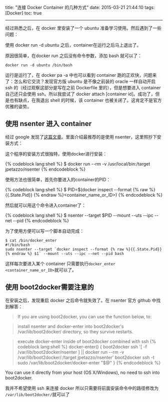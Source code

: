 title: "连接 Docker Container 的几种方式"
date: 2015-03-21 21:44:10
tags: [Docker]
toc: true

---

经过熟悉之后，在 docker 里安装了一个 ubuntu 准备学习使用。然后遇到了一些问题：

<!--more-->

使用 docker run -d ubuntu 之后，container在运行之后马上退出了。

原因很简单，在docker run 之后没有命令参数，添加 bash 就可以了：

    docker run -d ubuntu /bin/bash

运行是运行了，在 docker pa -a 中也可以看到 container 跑的正欢快，问题来了：怎么和它交流？发现官方版 ubuntu 是不像之前装的 oracle 一样自动开启 ssh 的（经过观察这部分是写在之前 Dockerfile 里的），但是想要进入 container 自己还只会使用 ssh。所以我尝试了 docker attach [container id]。成功了，但是也有缺点，在我退出 shell 的时候，该 container 也被关闭了。这肯定不是官方优雅的姿势。

## 使用 nsenter 进入 container

经过 google 发现了[这篇文章](https://github.com/ma6174/blog/issues/8)。里面介绍最推荐的是使用 nsenter，这里照抄下安装方式：

这个程序的安装方式很独特，使用docker进行安装：

{% codeblock lang:shell %}
$ docker run --rm -v /usr/local/bin:/target jpetazzo/nsenter
{% endcodeblock %}

使用方法也很简单，首先你要进入的container的PID：

{% codeblock lang:shell %}
$ PID=$(docker inspect --format {% raw %}{{.State.Pid}} {% endraw %}<container_name_or_ID>)
{% endcodeblock %}

然后就可以用这个命令进入container了：

{% codeblock lang:shell %}
$ nsenter --target $PID --mount --uts --ipc --net --pid
{% endcodeblock %}

为了使用方便可以写一个脚本自动完成：

```shell
$ cat /bin/docker_enter
#!/bin/bash
sudo nsenter --target `docker inspect --format {% raw %}{{.State.Pid}}{% endraw %} $1` --mount --uts --ipc --net --pid bash
```

这样每次要进入某个 container 只需要执行`docker_enter <container_name_or_ID>`就可以了。

## 使用 boot2docker需要注意的

在安装之后，发现重启 docker 之后命令就失效了。在 nsenter 官方 github 中找到解答：

> If you are using boot2docker, you can use the function below, to:



> install nsenter and docker-enter into boot2docker's /var/lib/boot2docker/ directory, so they survive restarts.



> execute docker-enter inside of boot2docker combined with ssh
> {% codeblock lang:shell %}
> docker-enter() {
> boot2docker ssh '[ -f /var/lib/boot2docker/nsenter ] || docker run --rm -v /var/lib/boot2docker/:/target jpetazzo/nsenter'
> boot2docker ssh -t sudo /var/lib/boot2docker/docker-enter "$@"
> }
> {% endcodeblock %}

You can use it directly from your host (OS X/Windows), no need to ssh into boot2docker.

我并不希望使用 ssh 来连接 docker 所以只需要将前面安装命令中的路径修改为 `/var/lib/boot2docker/`就可以了